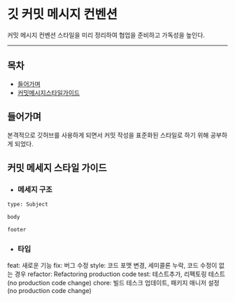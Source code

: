 # 깃 커밋 메시지 컨벤션

커밋 메시지 컨벤션 스타일을 미리 정리하여 협업을 준비하고 가독성을 높인다.

---

## 목차

- [들어가며](#들어가며)
- [커밋메시지스타일가이드](#커밋메시지스타일가이드)

## 들어가며

본격적으로 깃허브를 사용하게 되면서 커밋 작성을 표준화된 스타일로 하기 위해 공부하게 되었다.

## 커밋 메세지 스타일 가이드

- ### 메세지 구조

```sh
type: Subject

body

footer
```

- ### 타입

feat: 새로운 기능
fix: 버그 수정
style: 코드 포맷 변경, 세미콜론 누락, 코드 수정이 없는 경우
refactor: Refactoring production code
test: 테스트추가, 리펙토링 테스트(no production code change)
chore: 빌드 테스크 업데이트, 패키지 매니저 설정(no production code change)
